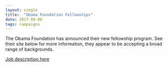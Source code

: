 ```yaml
---
layout: single
title:  "Obama Foundation Fellowships"
date: 2017-09-08
tags: campaigns
---
```


The Obama Foundation has announced their new fellowship program. See their site below for more information, they appear to be accepting a broad range of backgrounds.

[Job description here](https://www.obama.org/fellowship/)
